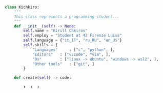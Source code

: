 
```python

class Kichkiro:
	"""
	This class represents a programming student...
	"""
	def __init__(self) -> None:
		self.name = "Kirill Chkirov"
		self.employ = "Student at 42 Firenze Luiss"
		self.language = {"it_IT", "ru_RU", "en_US"}
		self.skills = {
			"Languages" 	: ["c", "python", ],
			"Editors" 	: ["vscode", "vim", ],
			"Os" 		: ["linux -> ubuntu", "windows -> wsl2", ],
			"Other tools" 	: ["git", ]
		}	

	def create(self) -> code:

		⬇️	⬇️	⬇️

```

<!--
**kichkiro/kichkiro** is a ✨ _special_ ✨ repository because its `README.md` (this file) appears on your GitHub profile.

Here are some ideas to get you started:

- 🔭 I’m currently working on ...
- 🌱 I’m currently learning ...
- 👯 I’m looking to collaborate on ...
- 🤔 I’m looking for help with ...
- 💬 Ask me about ...
- 📫 How to reach me: ...
- 😄 Pronouns: ...
- ⚡ Fun fact: ...
-->
